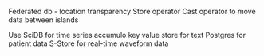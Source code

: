 
Federated db - location transparency
Store operator
Cast operator to move data between islands

Use SciDB for  time series
accumulo key value store for text
Postgres for patient data
S-Store for real-time waveform data

